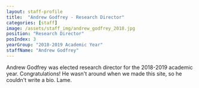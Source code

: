 ```yaml
---
layout: staff-profile
title:  "Andrew Godfrey - Research Director"
categories: [staff]
image: /assets/staff_img/andrew_godfrey_2018.jpg
position: "Research Director"
posIndex: 3
yearGroup: "2018-2019 Academic Year"
staffName: "Andrew Godfrey"
---
```


Andrew Godfrey was elected research director for the 2018-2019 academic year. Congratulations! He wasn't around
when we made this site, so he couldn't write a bio.  Lame.
